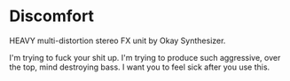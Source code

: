 # Discomfort
HEAVY multi-distortion stereo FX unit by Okay Synthesizer.

I'm trying to fuck your shit up. I'm trying to produce such aggressive, over the top, mind destroying bass. I want you to feel sick after you use this.
